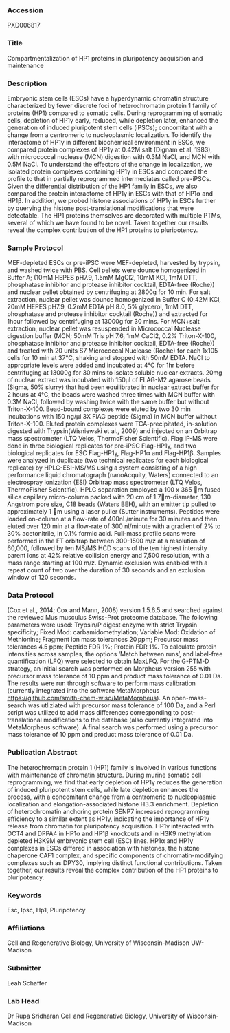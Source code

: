 ### Accession
PXD006817

### Title
Compartmentalization of HP1 proteins in pluripotency acquisition and maintenance

### Description
Embryonic stem cells (ESCs) have a hyperdynamic chromatin structure characterized by fewer discrete foci of heterochromatin protein 1 family of proteins (HP1) compared to somatic cells. During reprogramming of somatic cells, depletion of HP1γ early, reduced, while depletion later, enhanced the generation of induced pluripotent stem cells (iPSCs); concomitant with a change from a centromeric to nucleoplasmic localization. To identify the interactome of HP1γ in different biochemical environment in ESCs, we compared protein complexes of HP1γ at 0.42M salt (Dignam et al, 1983), with micrococcal nuclease (MCN) digestion with 0.3M NaCl, and MCN with 0.5M NaCl. To understand the effectors of the change in localization, we isolated protein complexes containing HP1γ in ESCs and compared the profile to that in partially reprogrammed intermediates called pre-iPSCs. Given the differential distribution of the HP1 family in ESCs, we also compared the protein interactome of HP1γ in ESCs with that of HP1α and HP1β. In addition, we probed histone associations of HP1γ in ESCs further by querying the histone post-translational modifications that were detectable. The HP1 proteins themselves are decorated with multiple PTMs, several of which we have found to be novel. Taken together our results reveal the complex contribution of the HP1 proteins to pluripotency.

### Sample Protocol
MEF-depleted ESCs or pre-iPSC were MEF-depleted, harvested by trypsin, and washed twice with PBS. Cell pellets were dounce homogenized in Buffer A; (10mM HEPES pH7.9, 1.5mM MgCl2, 10mM KCl, 1mM DTT, phosphatase inhibitor and protease inhibitor cocktail, EDTA-free (Roche)) and nuclear pellet obtained by centrifuging at 2800g for 10 min. For salt extraction, nuclear pellet was dounce homogenized in Buffer C (0.42M KCl, 20mM HEPES pH7.9, 0.2mM EDTA pH 8.0, 5% glycerol, 1mM DTT, phosphatase and protease inhibitor cocktail (Roche)) and extracted for 1hour followed by centrifuging at 13000g for 30 mins. For MCN+salt extraction, nuclear pellet was resuspended in Micrococcal Nuclease digestion buffer (MCN; 50mM Tris pH 7.6, 1mM CaCl2, 0.2% Triton-X-100, phosphatase inhibitor and protease inhibitor cocktail, EDTA-free (Roche)) and treated with 20 units S7 Micrococcal Nuclease (Roche) for each 1x105 cells for 10 min at 37°C, shaking and stopped with 50mM EDTA. NaCl to appropriate levels were added and incubated at 4°C for 1hr before centrifuging at 13000g for 30 mins to isolate soluble nuclear extracts. 20mg of nuclear extract was incubated with 150μl of FLAG-M2 agarose beads (Sigma, 50% slurry) that had been equilibrated in nuclear extract buffer for 2 hours at 4°C, the beads were washed three times with MCN buffer with 0.3M NaCl, followed by washing twice with the same buffer but without Triton-X-100. Bead-bound complexes were eluted by two 30 min incubations with 150 ng/μl 3X FlAG peptide (Sigma) in MCN buffer without Triton-X-100. Eluted protein complexes were TCA-precipitated, in-solution digested with Trypsin(Wisniewski et al., 2009) and injected on an Orbitrap mass spectrometer (LTQ Velos, ThermoFisher Scientific). Flag IP-MS were done in three biological replicates for pre-iPSC Flag-HP1γ, and two biological replicates for ESC Flag-HP1γ, Flag-HP1α and Flag-HP1β.  Samples were analyzed in duplicate (two technical replicates for each biological replicate) by HPLC-ESI-MS/MS using a system consisting of a high performance liquid chromatograph (nanoAcquity, Waters) connected to an electrospray ionization (ESI) Orbitrap mass spectrometer (LTQ Velos, ThermoFisher Scientific).  HPLC separation employed a 100 x 365 m fused silica capillary micro-column packed with 20 cm of 1.7m-diameter, 130 Angstrom pore size, C18 beads (Waters BEH), with an emitter tip pulled to approximately 1 m using a laser puller (Sutter instruments).  Peptides were loaded on-column at a flow-rate of 400nL/minute for 30 minutes and then eluted over 120 min at a flow-rate of 300 nl/minute with a gradient of 2% to 30% acetonitrile, in 0.1% formic acid.  Full-mass profile scans were performed in the FT orbitrap between 300-1500 m/z at a resolution of 60,000, followed by ten MS/MS HCD scans of the ten highest intensity parent ions at 42% relative collision energy and 7,500 resolution, with a mass range starting at 100 m/z.  Dynamic exclusion was enabled with a repeat count of two over the duration of 30 seconds and an exclusion window of 120 seconds.

### Data Protocol
(Cox et al., 2014; Cox and Mann, 2008) version 1.5.6.5 and searched against the reviewed Mus musculus Swiss-Prot proteome database. The following parameters were used: Trypsin/P digest enzyme with strict Trypsin specificity; Fixed Mod: carbamidomethylation; Variable Mod: Oxidation of Methionine; Fragment ion mass tolerances 20 ppm; Precursor mass tolerances 4.5 ppm; Peptide FDR 1%; Protein FDR 1%. To calculate protein intensities across samples, the options ‘Match between runs’, and label-free quantification (LFQ) were selected to obtain MaxLFQ.  For the G-PTM-D strategy, an initial search was performed on Morpheus version 255 with precursor mass tolerance of 10 ppm and product mass tolerance of 0.01 Da. The results were run through software to perform mass calibration (currently integrated into the software MetaMorpheus https://github.com/smith-chem-wisc/MetaMorpheus). An open-mass-search was utliziated with precursor mass tolerance of 100 Da, and a Perl script was utilized to add mass differences corresponding to post-translational modifications to the database (also currently integrated into MetaMorpheus software). A final search was performed using a precursor mass tolerance of 10 ppm and product mass tolerance of 0.01 Da.

### Publication Abstract
The heterochromatin protein 1 (HP1) family is involved in various functions with maintenance of chromatin structure. During murine somatic cell reprogramming, we find that early depletion of HP1&#x3b3; reduces the generation of induced pluripotent stem cells, while late depletion enhances the process, with a concomitant change from a centromeric to nucleoplasmic localization and elongation-associated histone H3.3 enrichment. Depletion of heterochromatin anchoring protein SENP7 increased reprogramming efficiency to a similar extent as HP1&#x3b3;, indicating the importance of HP1&#x3b3; release from chromatin for pluripotency acquisition. HP1&#x3b3; interacted with OCT4 and DPPA4 in HP1&#x3b1; and HP1&#x3b2; knockouts and in H3K9 methylation depleted H3K9M embryonic stem cell (ESC) lines. HP1&#x3b1; and HP1&#x3b3; complexes in ESCs differed in association with histones, the histone chaperone CAF1 complex, and specific components of chromatin-modifying complexes such as DPY30, implying distinct functional contributions. Taken together, our results reveal the complex contribution of the HP1 proteins to pluripotency.

### Keywords
Esc, Ipsc, Hp1, Pluripotency

### Affiliations
Cell and Regenerative Biology, University of Wisconsin-Madison
UW-Madison

### Submitter
Leah Schaffer

### Lab Head
Dr Rupa Sridharan
Cell and Regenerative Biology, University of Wisconsin-Madison


